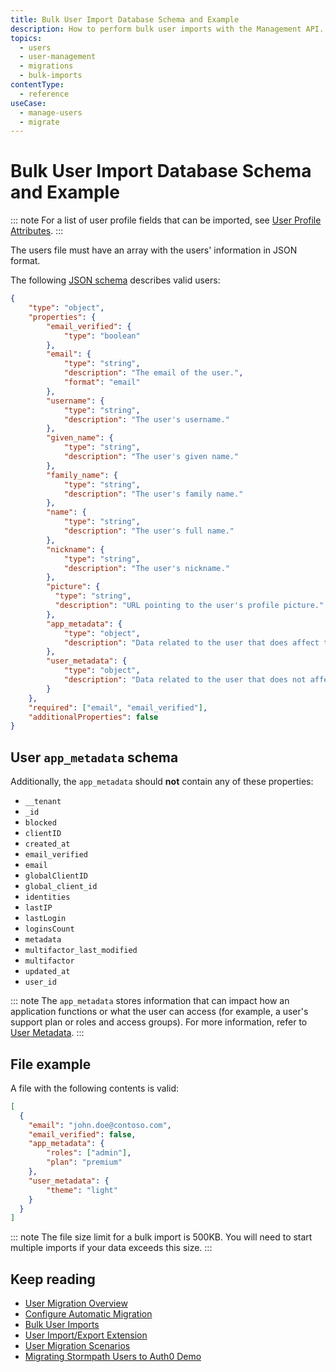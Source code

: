 ```yaml
---
title: Bulk User Import Database Schema and Example 
description: How to perform bulk user imports with the Management API.
topics:
  - users
  - user-management
  - migrations
  - bulk-imports
contentType:
  - reference
useCase:
  - manage-users
  - migrate
---
```

# Bulk User Import Database Schema and Example

::: note
For a list of user profile fields that can be imported, see [User Profile Attributes](/users/references/user-profile-structure#user-profile-attributes).
:::

The users file must have an array with the users' information in JSON format.

The following [JSON schema](http://json-schema.org) describes valid users:

```json
{
    "type": "object",
    "properties": {
        "email_verified": {
            "type": "boolean"
        },
        "email": {
            "type": "string",
            "description": "The email of the user.",
            "format": "email"
        },
        "username": {
            "type": "string",
            "description": "The user's username."
        },
        "given_name": {
            "type": "string",
            "description": "The user's given name."
        },
        "family_name": {
            "type": "string",
            "description": "The user's family name."
        },
        "name": {
            "type": "string",
            "description": "The user's full name."
        },
        "nickname": {
            "type": "string",
            "description": "The user's nickname."
        },
        "picture": {
          "type": "string",
          "description": "URL pointing to the user's profile picture."
        },
        "app_metadata": {
            "type": "object",
            "description": "Data related to the user that does affect the application's core functionality."
        },
        "user_metadata": {
            "type": "object",
            "description": "Data related to the user that does not affect the application's core functionality."
        }
    },
    "required": ["email", "email_verified"],
    "additionalProperties": false
}
```

## User `app_metadata` schema

Additionally, the `app_metadata` should **not** contain any of these properties:

* `__tenant`
* `_id`
* `blocked`
* `clientID`
* `created_at`
* `email_verified`
* `email`
* `globalClientID`
* `global_client_id`
* `identities`
* `lastIP`
* `lastLogin`
* `loginsCount`
* `metadata`
* `multifactor_last_modified`
* `multifactor`
* `updated_at`
* `user_id`


::: note
The `app_metadata` stores information that can impact how an application functions or what the user can access (for example, a user's support plan or roles and access groups). For more information, refer to [User Metadata](/metadata).
:::

## File example

A file with the following contents is valid:

```json
[
  {
    "email": "john.doe@contoso.com",
    "email_verified": false,
    "app_metadata": {
        "roles": ["admin"],
        "plan": "premium"
    },
    "user_metadata": {
        "theme": "light"
    }
  }
]
```

::: note
The file size limit for a bulk import is 500KB. You will need to start multiple imports if your data exceeds this size.
:::

## Keep reading

* [User Migration Overview](/users/concepts/overview-user-migration)
* [Configure Automatic Migration](/users/guides/configure-automatic-migration)
* [Bulk User Imports](/users/guides/bulk-user-imports)
* [User Import/Export Extension](/extensions/user-import-export)
* [User Migration Scenarios](/users/references/user-migration-scenarios)
* [Migrating Stormpath Users to Auth0 Demo](https://github.com/auth0-blog/migrate-stormpath-users-to-auth0)
